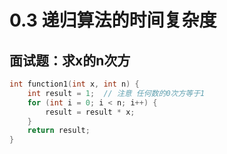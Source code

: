 # 0.3 递归算法的时间复杂度

## 面试题：求x的n次方

```cpp
int function1(int x, int n) {
    int result = 1;  // 注意 任何数的0次方等于1
    for (int i = 0; i < n; i++) {
        result = result * x;
    }
    return result;
}
```